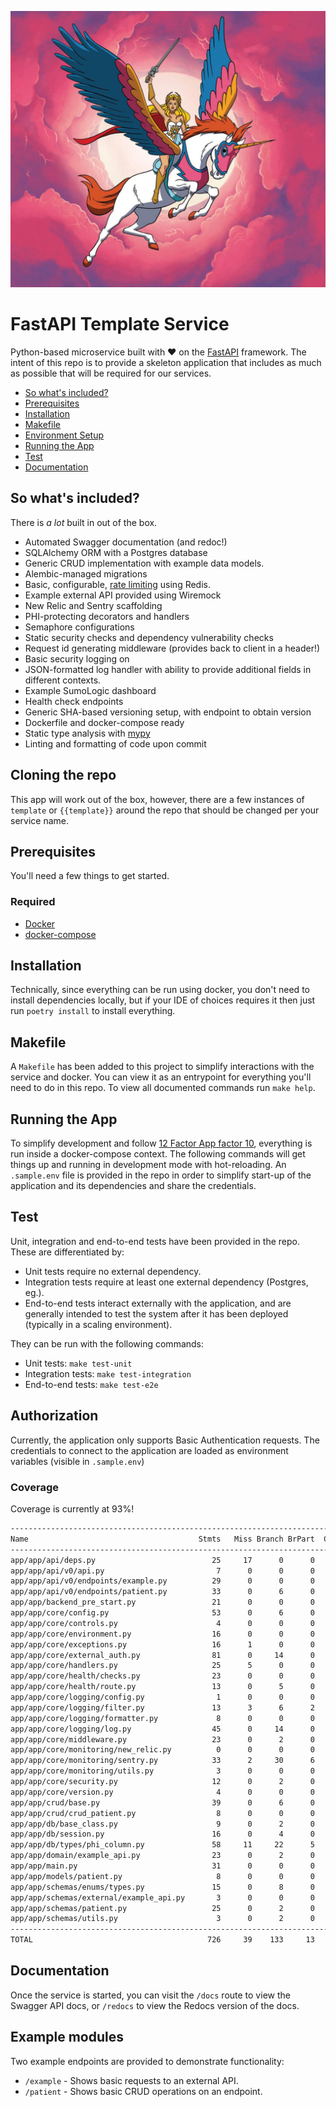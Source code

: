 ![Our mascot](docs/mascot.jpeg)

# FastAPI Template Service

Python-based microservice built with :heart: on the [FastAPI](https://github.com/tiangolo/fastapi) framework. The intent of this repo is to provide a skeleton application that includes as much as possible that will be required for our services. 

- [So what's included?](#so-whats-included)
- [Prerequisites](#prerequisites)
- [Installation](#installation)
- [Makefile](#makefile)
- [Environment Setup](#environment-setup)
- [Running the App](#running-the-app)
- [Test](#test)
- [Documentation](#documentation)

## So what's included?

There is _a lot_ built in out of the box. 

* Automated Swagger documentation (and redoc!)
* SQLAlchemy ORM with a Postgres database 
* Generic CRUD implementation with example data models.
* Alembic-managed migrations
* Basic, configurable, [rate limiting](https://github.com/laurentS/slowapi) using Redis.
* Example external API provided using Wiremock
* New Relic and Sentry scaffolding
* PHI-protecting decorators and handlers 
* Semaphore configurations
* Static security checks and dependency vulnerability checks  
* Request id generating middleware (provides back to client in a header!)
* Basic security logging on 
* JSON-formatted log handler with ability to provide additional fields in different contexts.
* Example SumoLogic dashboard
* Health check endpoints  
* Generic SHA-based versioning setup, with endpoint to obtain version
* Dockerfile and docker-compose ready
* Static type analysis with [mypy](https://mypy.readthedocs.io/en/stable/)
* Linting and formatting of code upon commit

[comment]: <> (* JWT auth guards )
[comment]: <> (* [KodiakHQ]&#40;https://github.com/marketplace/kodiakhq&#41; integrations for automatic PR merging)

## Cloning the repo

This app will work out of the box, however, there are a few instances of `template` or `{{template}}` around the repo that should be changed per your service name.

## Prerequisites

You'll need a few things to get started.

### Required

* [Docker](https://docs.docker.com/get-docker/)
* [docker-compose](https://docs.docker.com/compose/install/)

## Installation

Technically, since everything can be run using docker, you don't need to install dependencies locally, but if your IDE of choices requires it then just run `poetry install` to install everything.

## Makefile

A `Makefile` has been added to this project to simplify interactions with the service and docker. You can view it as an entrypoint for everything you'll need to do in this repo. To view all documented commands run `make help`.

## Running the App

To simplify development and follow [12 Factor App factor 10](https://12factor.net/dev-prod-parity), everything is run inside a docker-compose context. The following commands will get things up and running in development mode with hot-reloading.  An `.sample.env` file is provided in the repo in order to simplify start-up of the application and its dependencies and share the credentials.

## Test

Unit, integration and end-to-end tests have been provided in the repo.  These are differentiated by:
* Unit tests require no external dependency.
* Integration tests require at least one external dependency (Postgres, eg.). 
* End-to-end tests interact externally with the application, and are generally intended to test the system after it has been deployed (typically in a scaling environment).

They can be run with the following commands:
* Unit tests: `make test-unit`
* Integration tests: `make test-integration`
* End-to-end tests: `make test-e2e`


## Authorization

Currently, the application only supports Basic Authentication requests.  The credentials to connect to the application are loaded as environment variables (visible in `.sample.env`)


[comment]: <> (To correctly test an endpoint, you will need to generate a JWT that will pass internal validation checks.)

[comment]: <> (`npm run generateJwt` or `make generate-jwt` will produce the test JWT.)

### Coverage

Coverage is currently at 93%!

``` bash
-------------------------------------------------------------------------------------
Name                                      Stmts   Miss Branch BrPart  Cover   Missing
-------------------------------------------------------------------------------------
app/app/api/deps.py                          25     17      0      0    32%   10-15, 19-25, 29-35
app/app/api/v0/api.py                         7      0      0      0   100%
app/app/api/v0/endpoints/example.py          29      0      0      0   100%
app/app/api/v0/endpoints/patient.py          33      0      6      0   100%
app/app/backend_pre_start.py                 21      0      0      0   100%
app/app/core/config.py                       53      0      6      0   100%
app/app/core/controls.py                      4      0      0      0   100%
app/app/core/environment.py                  16      0      0      0   100%
app/app/core/exceptions.py                   16      1      0      0    94%   25
app/app/core/external_auth.py                81      0     14      0   100%
app/app/core/handlers.py                     25      5      0      0    80%   20-27
app/app/core/health/checks.py                23      0      0      0   100%
app/app/core/health/route.py                 13      0      5      0   100%
app/app/core/logging/config.py                1      0      0      0   100%
app/app/core/logging/filter.py               13      3      6      2    63%   12, 17-18
app/app/core/logging/formatter.py             8      0      0      0   100%
app/app/core/logging/log.py                  45      0     14      0   100%
app/app/core/middleware.py                   23      0      2      0   100%
app/app/core/monitoring/new_relic.py          0      0      0      0   100%
app/app/core/monitoring/sentry.py            33      2     30      6    87%   19, 24, 34->42, 43->61, 66->82, 83->26
app/app/core/monitoring/utils.py              3      0      0      0   100%
app/app/core/security.py                     12      0      2      0   100%
app/app/core/version.py                       4      0      0      0   100%
app/app/crud/base.py                         39      0      6      0   100%
app/app/crud/crud_patient.py                  8      0      0      0   100%
app/app/db/base_class.py                      9      0      2      0   100%
app/app/db/session.py                        16      0      4      0   100%
app/app/db/types/phi_column.py               58     11     22      5    75%   25-27, 41, 78, 86, 93-96, 106
app/app/domain/example_api.py                23      0      2      0   100%
app/app/main.py                              31      0      0      0   100%
app/app/models/patient.py                     8      0      0      0   100%
app/app/schemas/enums/types.py               15      0      8      0   100%
app/app/schemas/external/example_api.py       3      0      0      0   100%
app/app/schemas/patient.py                   25      0      2      0   100%
app/app/schemas/utils.py                      3      0      2      0   100%
-------------------------------------------------------------------------------------
TOTAL                                       726     39    133     13    93%
```


## Documentation

Once the service is started, you can visit the `/docs` route to view the Swagger API docs, or `/redocs` to view the Redocs version of the docs.

## Example modules

Two example endpoints are provided to demonstrate functionality:
* `/example` - Shows basic requests to an external API.
* `/patient` - Shows basic CRUD operations on an endpoint.